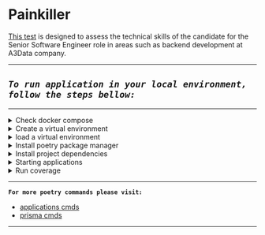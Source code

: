 # Painkiller

[This test](https://github.com/Painkiller-AI/painkiller-eng-software-challenge/tree/main) is designed to assess the technical skills of the candidate for the Senior Software Engineer role in areas such as backend development at A3Data company.

---

## _**`To run application in your local environment, follow the steps bellow:`**_

---

<details>
  <summary>Check docker compose</summary>

It's very important to check if you already can use a docker compose command.
More info :[here](https://docs.docker.com/compose/install/):

</details>
<details>
  <summary>Create a virtual environment</summary>

```shellscript
python -m venv .venv
```

</details>
<details>
  <summary>load a virtual environment</summary>

```shellscript
source .venv/bin/activate
```

</details>
<details>
  <summary>Install poetry package manager</summary>

```shellscript
pip install poetry
```

</details>
<details>
  <summary>Install project dependencies</summary>

```shellscript
poetry install
```

</details>
<details>
  <summary>Starting applications</summary>

```shellscript
poetry run docker_up
```

</details>
<details>
  <summary>Run coverage</summary>

```shellscript
poetry run coverage
```

</details>

---

**`For more poetry commands please visit:`**

- [applications cmds](https://github.com/garusocruz/Painkiller/blob/main/scripts/applications.py)
- [prisma cmds](https://github.com/garusocruz/Painkiller/blob/main/scripts/prisma.py)

---
